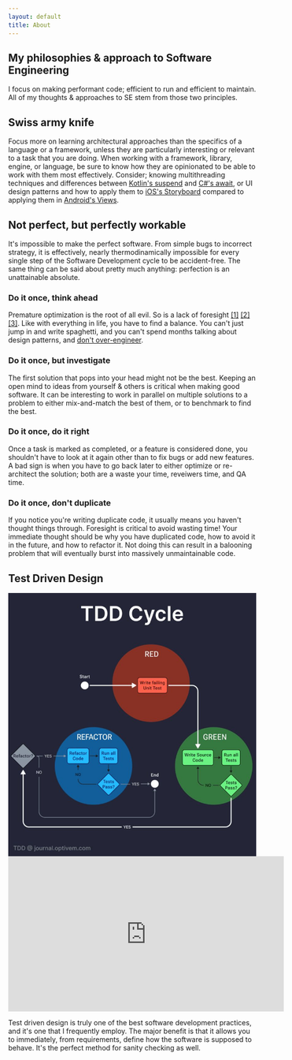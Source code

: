 ```yaml
---
layout: default
title: About
---
```



## My philosophies & approach to Software Engineering

I focus on making performant code; efficient to run and efficient to maintain. All of my thoughts & approaches to SE stem from those two principles.


## Swiss army knife
Focus more on learning architectural approaches than the specifics of a language or a framework, unless they are particularly interesting or relevant to a task that you are doing. When working with a framework, library, engine, or language, be sure to know how they are opinionated to be able to work with them most effectively. Consider; knowing multithreading techniques and differences between [Kotlin's suspend](https://kotlinlang.org/docs/async-programming.html#futures-promises-and-others) and [C#'s await](https://learn.microsoft.com/en-us/dotnet/csharp/asynchronous-programming/async-scenarios), or UI design patterns and how to apply them to [iOS's Storyboard](https://developer.apple.com/library/archive/documentation/General/Conceptual/Devpedia-CocoaApp/Storyboard.html) compared to applying them in [Android's Views](https://developer.android.com/develop/ui/views/layout/declaring-layout).


## Not perfect, but perfectly workable
It's impossible to make the perfect software. From simple bugs to incorrect strategy, it is effectively, nearly thermodinamically impossible for every single step of the Software Development cycle to be accident-free. The same thing can be said about pretty much anything: perfection is an unattainable absolute.

### Do it once, think ahead
Premature optimization is the root of all evil.
So is a lack of foresight
[[1]](https://pythonspeed.com/articles/premature-optimization/)
[[2]](https://www.youtube.com/watch?v=GA4ONupSl8Y)
[[3]](https://www.youtube.com/watch?v=MR4i3Ho9zZY).
Like with everything in life, you have to find a balance. You can't just jump in and write spaghetti, and you can't spend months talking about design patterns, and [don't over-engineer](https://www.youtube.com/watch?v=-AQfQFcXac8).

### Do it once, but investigate
The first solution that pops into your head might not be the best. Keeping an open mind to ideas from yourself & others is critical when making good software. It can be interesting to work in parallel on multiple solutions to a problem to either mix-and-match the best of them, or to benchmark to find the best.

### Do it once, do it right
Once a task is marked as completed, or a feature is considered done, you shouldn't have to look at it again other than to fix bugs or add new features. A bad sign is when you have to go back later to either optimize or re-architect the solution; both are a waste your time, reveiwers time, and QA time.

### Do it once, don't duplicate
If you notice you're writing duplicate code, it usually means you haven't thought things through. Foresight is critical to avoid wasting time! Your immediate thought should be why you have duplicated code, how to avoid it in the future, and how to refactor it. Not doing this can result in a balooning problem that will eventually burst into massively unmaintainable code.


## Test Driven Design

<img style="display: block; margin-left: auto; margin-right: auto;" src="/assets/images/tdd.jpg">

<iframe title="Simple testing can prevent most critical failures" style="display: block; margin-left: auto; margin-right: auto;" width="560" height="315" src="https://www.youtube.com/embed/6xrGo1IIB3w?si=wujwOg4mjg6qrQhQ&amp;start=883" frameborder="0" allowfullscreen></iframe>

Test driven design is truly one of the best software development practices, and it's one that I frequently employ.
The major benefit is that it allows you to immediately, from requirements, define how the software is supposed to behave.
It's the perfect method for sanity checking as well.
